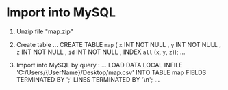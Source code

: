 # Import into MySQL
1. Unzip file "map.zip"
2. Create table 
...
CREATE TABLE `map` ( `x` INT NOT NULL , `y` INT NOT NULL , `z` INT NOT NULL , `id` INT NOT NULL , INDEX `all` (`x`, `y`, `z`));
...

3. Import into MySQL by query :
...
LOAD DATA LOCAL INFILE 'C:/Users/{UserName}/Desktop/map.csv' INTO TABLE map FIELDS TERMINATED BY ';' LINES TERMINATED BY '\n';
...
